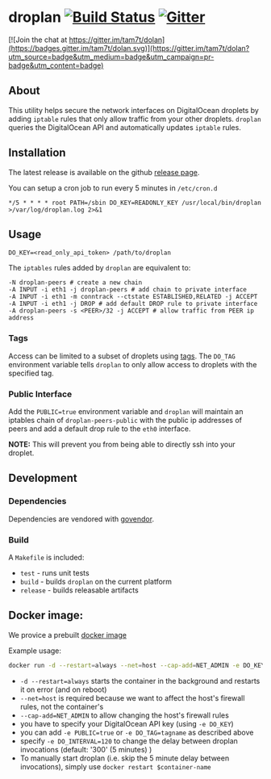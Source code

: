 # droplan [![Build Status](http://img.shields.io/travis/tam7t/droplan.svg?style=flat-square)](https://travis-ci.org/tam7t/droplan) [![Gitter](https://img.shields.io/gitter/room/tam7t/droplan.js.svg?style=flat-square)](https://gitter.im/tam7t/droplan)

[![Join the chat at https://gitter.im/tam7t/dolan](https://badges.gitter.im/tam7t/dolan.svg)](https://gitter.im/tam7t/dolan?utm_source=badge&utm_medium=badge&utm_campaign=pr-badge&utm_content=badge)

## About

This utility helps secure the network interfaces on DigitalOcean droplets by
adding `iptable` rules that only allow traffic from your other droplets. `droplan`
queries the DigitalOcean API and automatically updates `iptable` rules.

## Installation

The latest release is available on the github [release page](https://github.com/tam7t/droplan/releases).

You can setup a cron job to run every 5 minutes in `/etc/cron.d`

```
*/5 * * * * root PATH=/sbin DO_KEY=READONLY_KEY /usr/local/bin/droplan >/var/log/droplan.log 2>&1
```

## Usage

```
DO_KEY=<read_only_api_token> /path/to/droplan
```

The `iptables` rules added by `droplan` are equivalent to:

```
-N droplan-peers # create a new chain
-A INPUT -i eth1 -j droplan-peers # add chain to private interface
-A INPUT -i eth1 -m conntrack --ctstate ESTABLISHED,RELATED -j ACCEPT
-A INPUT -i eth1 -j DROP # add default DROP rule to private interface
-A droplan-peers -s <PEER>/32 -j ACCEPT # allow traffic from PEER ip address
```

### Tags
Access can be limited to a subset of droplets using [tags](https://developers.digitalocean.com/documentation/v2/#tags).
The `DO_TAG` environment variable tells `droplan` to only allow access to
droplets with the specified tag.

### Public Interface
Add the `PUBLIC=true` environment variable and `droplan` will maintain an
iptables chain of `droplan-peers-public` with the public ip addresses of
peers and add a default drop rule to the `eth0` interface.

**NOTE:** This will prevent you from being able to directly ssh into your droplet.

## Development

### Dependencies

Dependencies are vendored with [govendor](https://github.com/kardianos/govendor).

### Build

A `Makefile` is included:
  * `test` - runs unit tests
  * `build` - builds `droplan` on the current platform
  * `release` - builds releasable artifacts


## Docker image:

We provice a prebuilt [docker image][1]

Example usage:

```sh
docker run -d --restart=always --net=host --cap-add=NET_ADMIN -e DO_KEY=$your_digitalocean_api_key tam7t/droplan
```

- `-d --restart=always` starts the container in the background and restarts it on error (and on reboot)
- `--net=host` is required because we want to affect the host's firewall rules, not the container's
- `--cap-add=NET_ADMIN` to allow changing the host's firewall rules
- you have to specify your DigitalOcean API key (using `-e DO_KEY`)
- you can add `-e PUBLIC=true` or `-e DO_TAG=tagname` as described above
- specify `-e DO_INTERVAL=120` to change the delay between droplan invocations (default: '300' (5 minutes) ) 
- To manually start droplan (i.e. skip the 5 minute delay between invocations), simply use `docker restart $container-name`


[1]: https://hub.docker.com/r/tam7t/droplan/
